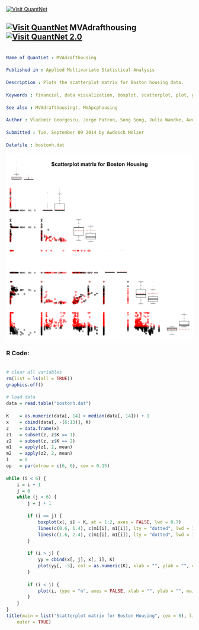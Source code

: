 
[<img src="https://github.com/QuantLet/Styleguide-and-FAQ/blob/master/pictures/banner.png" width="888" alt="Visit QuantNet">](http://quantlet.de/)

## [<img src="https://github.com/QuantLet/Styleguide-and-FAQ/blob/master/pictures/qloqo.png" alt="Visit QuantNet">](http://quantlet.de/) **MVAdrafthousing** [<img src="https://github.com/QuantLet/Styleguide-and-FAQ/blob/master/pictures/QN2.png" width="60" alt="Visit QuantNet 2.0">](http://quantlet.de/)

```yaml

Name of QuantLet : MVAdrafthousing

Published in : Applied Multivariate Statistical Analysis

Description : Plots the scatterplot matrix for Boston housing data.

Keywords : financial, data visualization, boxplot, scatterplot, plot, graphical representation

See also : MVAdrafthousingt, MVApcphousing

Author : Vladimir Georgescu, Jorge Patron, Song Song, Julia Wandke, Awdesch Melzer

Submitted : Tue, September 09 2014 by Awdesch Melzer

Datafile : bostonh.dat

```

![Picture1](MVAdrafthousing.png)


### R Code:
```r

# clear all variables
rm(list = ls(all = TRUE))
graphics.off()

# load data
data = read.table("bostonh.dat")

K    = as.numeric(data[, 14] > median(data[, 14])) + 1
x    = cbind(data[, -(6:13)], K)
z    = data.frame(x)
z1   = subset(z, z$K == 1)
z2   = subset(z, z$K == 2)
m1   = apply(z1, 2, mean)
m2   = apply(z2, 2, mean)
i    = 0
op   = par(mfrow = c(6, 6), cex = 0.15)

while (i < 6) {
    i = i + 1
    j = 0
    while (j < 6) {
        j = j + 1
        
        if (i == j) {
            boxplot(x[, i] ~ K, at = 1:2, axes = FALSE, lwd = 0.7)
            lines(c(0.6, 1.4), c(m1[i], m1[i]), lty = "dotted", lwd = 1.2, col = "red3")
            lines(c(1.6, 2.4), c(m1[i], m1[i]), lty = "dotted", lwd = 1.2, col = "red3")
        }
        
        if (i > j) {
            yy = cbind(x[, j], x[, i], K)
            plot(yy[, -3], col = as.numeric(K), xlab = "", ylab = "", cex = 4, axes = FALSE)
        }
        
        if (i < j) {
            plot(i, type = "n", axes = FALSE, xlab = "", ylab = "", main = "")
        }
    }
}
title(main = list("Scatterplot matrix for Boston Housing", cex = 8), line = -16, 
    outer = TRUE) 

```
